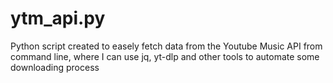 # ytm_api.py

Python script created to easely fetch data from the Youtube Music API from
command line, where I can use jq, yt-dlp and other tools to automate some
downloading process
